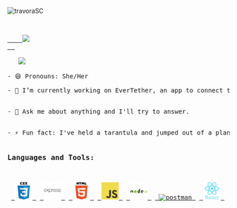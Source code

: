 ![travoraSC](https://user-images.githubusercontent.com/102001997/173479567-e7fd9c4f-63cf-4d22-b69a-65439a32092d.png)

 <pre>

<span><a href="https://www.linkedin.com/in/travorasc/">
    <img src="https://img.shields.io/badge/linkedin-%230077B5.svg?&style=for-the-badge&logo=linkedin&logoColor=white"/>
  </a></span>
  
  <span> <a href="https://twitter.com/TravoraSC_Dev"><img src="https://img.shields.io/badge/Twitter-1DA1F2?style=for-the-badge&logo=twitter&logoColor=white"/></a></span>

- 😄 Pronouns: She/Her

- 🔭 I’m currently working on EverTether, an app to connect the terminally ill and their support systems.


- 💬 Ask me about anything and I'll try to answer.


- ⚡ Fun fact: I've held a tarantula and jumped out of a plane, but I'm afraid of the dark.

<h3 align="left">Languages and Tools:</h3>
<p align="left"> <a href="https://www.w3schools.com/css/" target="_blank" rel="noreferrer"> <img src="https://raw.githubusercontent.com/devicons/devicon/master/icons/css3/css3-original-wordmark.svg" alt="css3" width="40" height="40"/> </a> <a href="https://expressjs.com" target="_blank" rel="noreferrer"> <img src="https://raw.githubusercontent.com/devicons/devicon/master/icons/express/express-original-wordmark.svg" alt="express" width="40" height="40"/> </a> <a href="https://www.w3.org/html/" target="_blank" rel="noreferrer"> <img src="https://raw.githubusercontent.com/devicons/devicon/master/icons/html5/html5-original-wordmark.svg" alt="html5" width="40" height="40"/> </a> <a href="https://developer.mozilla.org/en-US/docs/Web/JavaScript" target="_blank" rel="noreferrer"> <img src="https://raw.githubusercontent.com/devicons/devicon/master/icons/javascript/javascript-original.svg" alt="javascript" width="40" height="40"/> </a> <a href="https://nodejs.org" target="_blank" rel="noreferrer"> <img src="https://raw.githubusercontent.com/devicons/devicon/master/icons/nodejs/nodejs-original-wordmark.svg" alt="nodejs" width="40" height="40"/> </a> <a href="https://postman.com" target="_blank" rel="noreferrer"> <img src="https://www.vectorlogo.zone/logos/getpostman/getpostman-icon.svg" alt="postman" width="40" height="40"/> </a> <a href="https://reactjs.org/" target="_blank" rel="noreferrer"> <img src="https://raw.githubusercontent.com/devicons/devicon/master/icons/react/react-original-wordmark.svg" alt="react" width="40" height="40"/> </a> </p>

